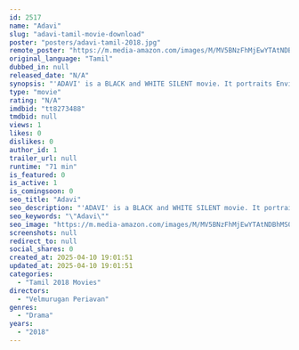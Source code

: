 ```yaml
---
id: 2517
name: "Adavi"
slug: "adavi-tamil-movie-download"
poster: "posters/adavi-tamil-2018.jpg"
remote_poster: "https://m.media-amazon.com/images/M/MV5BNzFhMjEwYTAtNDBhMS00YjBiLTliOWEtNWE1NzdkODAyM2YzXkEyXkFqcGdeQXVyNzIzMTExNjM@._V1_SX300.jpg"
original_language: "Tamil"
dubbed_in: null
released_date: "N/A"
synopsis: "'ADAVI' is a BLACK and WHITE SILENT movie. It portraits Environment Conservation and Tribal life."
type: "movie"
rating: "N/A"
imdbid: "tt8273488"
tmdbid: null
views: 1
likes: 0
dislikes: 0
author_id: 1
trailer_url: null
runtime: "71 min"
is_featured: 0
is_active: 1
is_comingsoon: 0
seo_title: "Adavi"
seo_description: "'ADAVI' is a BLACK and WHITE SILENT movie. It portraits Environment Conservation and Tribal life."
seo_keywords: "\"Adavi\""
seo_image: "https://m.media-amazon.com/images/M/MV5BNzFhMjEwYTAtNDBhMS00YjBiLTliOWEtNWE1NzdkODAyM2YzXkEyXkFqcGdeQXVyNzIzMTExNjM@._V1_SX300.jpg"
screenshots: null
redirect_to: null
social_shares: 0
created_at: 2025-04-10 19:01:51
updated_at: 2025-04-10 19:01:51
categories:
  - "Tamil 2018 Movies"
directors:
  - "Velmurugan Periavan"
genres:
  - "Drama"
years:
  - "2018"
---
```

